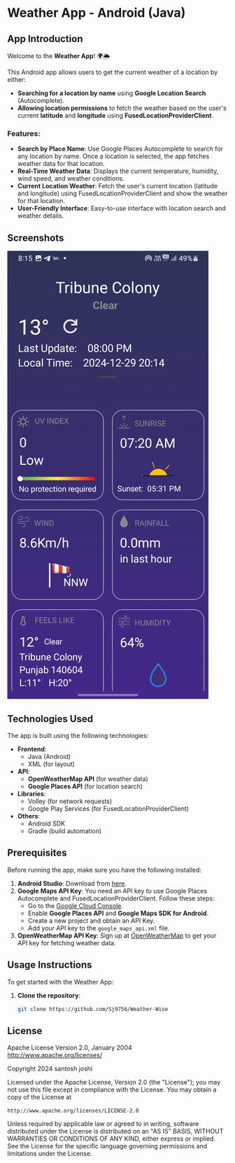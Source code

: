 # Weather App - Android (Java)

## App Introduction

Welcome to the **Weather App**! 🌍🌦️

This Android app allows users to get the current weather of a location by either:
- **Searching for a location by name** using **Google Location Search** (Autocomplete).
- **Allowing location permissions** to fetch the weather based on the user's current **latitude** and **longitude** using **FusedLocationProviderClient**.

### Features:
- **Search by Place Name**: Use Google Places Autocomplete to search for any location by name. Once a location is selected, the app fetches weather data for that location.
- **Real-Time Weather Data**: Displays the current temperature, humidity, wind speed, and weather conditions.
- **Current Location Weather**: Fetch the user's current location (latitude and longitude) using FusedLocationProviderClient and show the weather for that location.
- **User-Friendly Interface**: Easy-to-use interface with location search and weather details.

## Screenshots
![App Screenshot](./assets/Screenshot_1.jpg)

## Technologies Used

The app is built using the following technologies:

- **Frontend**: 
  - Java (Android)
  - XML (for layout)
- **API**:
  - **OpenWeatherMap API** (for weather data)
  - **Google Places API** (for location search)
- **Libraries**:
  - Volley (for network requests)
  - Google Play Services (for FusedLocationProviderClient)
- **Others**:
  - Android SDK
  - Gradle (build automation)

## Prerequisites

Before running the app, make sure you have the following installed:

1. **Android Studio**: Download from [here](https://developer.android.com/studio).
2. **Google Maps API Key**: You need an API key to use Google Places Autocomplete and FusedLocationProviderClient. Follow these steps:
   - Go to the [Google Cloud Console](https://console.cloud.google.com/).
   - Enable **Google Places API** and **Google Maps SDK for Android**.
   - Create a new project and obtain an API Key.
   - Add your API key to the `google_maps_api.xml` file.
3. **OpenWeatherMap API Key**: Sign up at [OpenWeatherMap](https://openweathermap.org/) to get your API key for fetching weather data.

## Usage Instructions

To get started with the Weather App:

1. **Clone the repository**:
   ```bash
   git clone https://github.com/Sj9756/Weather-Wise

## License

Apache License
Version 2.0, January 2004
http://www.apache.org/licenses/

Copyright 2024 santosh joshi

Licensed under the Apache License, Version 2.0 (the "License");
you may not use this file except in compliance with the License.
You may obtain a copy of the License at

    http://www.apache.org/licenses/LICENSE-2.0

Unless required by applicable law or agreed to in writing, software
distributed under the License is distributed on an "AS IS" BASIS,
WITHOUT WARRANTIES OR CONDITIONS OF ANY KIND, either express or implied.
See the License for the specific language governing permissions and
limitations under the License.

